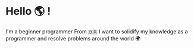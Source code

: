 <h1>Hello 🌎 !</h1>
I'm a <stroke>beginner</stroke> programmer From 🇧🇷
I want to solidify my knowledge as a programmer and resolve problems around the world 🌍
